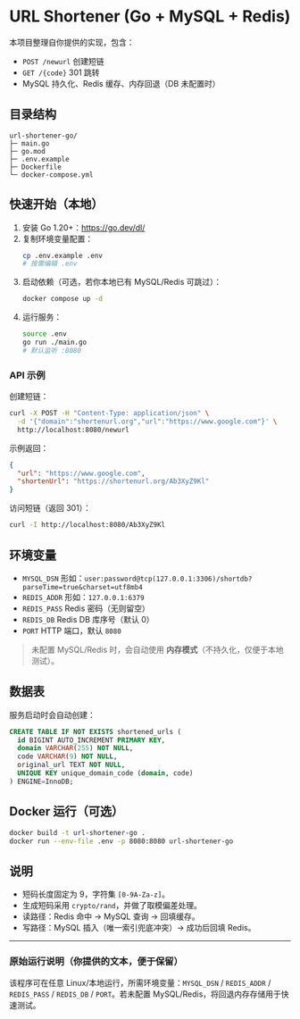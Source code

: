 # URL Shortener (Go + MySQL + Redis)

本项目整理自你提供的实现，包含：
- `POST /newurl` 创建短链
- `GET /{code}` 301 跳转
- MySQL 持久化、Redis 缓存、内存回退（DB 未配置时）

## 目录结构
```
url-shortener-go/
├─ main.go
├─ go.mod
├─ .env.example
├─ Dockerfile
└─ docker-compose.yml
```

## 快速开始（本地）

1. 安装 Go 1.20+：<https://go.dev/dl/>
2. 复制环境变量配置：
   ```bash
   cp .env.example .env
   # 按需编辑 .env
   ```
3. 启动依赖（可选，若你本地已有 MySQL/Redis 可跳过）：
   ```bash
   docker compose up -d
   ```
4. 运行服务：
   ```bash
   source .env
   go run ./main.go
   # 默认监听 :8080
   ```

### API 示例
创建短链：
```bash
curl -X POST -H "Content-Type: application/json" \
  -d '{"domain":"shortenurl.org","url":"https://www.google.com"}' \
  http://localhost:8080/newurl
```
示例返回：
```json
{
  "url": "https://www.google.com",
  "shortenUrl": "https://shortenurl.org/Ab3XyZ9Kl"
}
```

访问短链（返回 301）：
```bash
curl -I http://localhost:8080/Ab3XyZ9Kl
```

## 环境变量
- `MYSQL_DSN` 形如：`user:password@tcp(127.0.0.1:3306)/shortdb?parseTime=true&charset=utf8mb4`
- `REDIS_ADDR` 形如：`127.0.0.1:6379`
- `REDIS_PASS` Redis 密码（无则留空）
- `REDIS_DB` Redis DB 库序号（默认 0）
- `PORT` HTTP 端口，默认 `8080`

> 未配置 MySQL/Redis 时，会自动使用 **内存模式**（不持久化，仅便于本地测试）。

## 数据表
服务启动时会自动创建：
```sql
CREATE TABLE IF NOT EXISTS shortened_urls (
  id BIGINT AUTO_INCREMENT PRIMARY KEY,
  domain VARCHAR(255) NOT NULL,
  code VARCHAR(9) NOT NULL,
  original_url TEXT NOT NULL,
  UNIQUE KEY unique_domain_code (domain, code)
) ENGINE=InnoDB;
```

## Docker 运行（可选）
```bash
docker build -t url-shortener-go .
docker run --env-file .env -p 8080:8080 url-shortener-go
```

## 说明
- 短码长度固定为 9，字符集 `[0-9A-Za-z]`。
- 生成短码采用 `crypto/rand`，并做了取模偏差处理。
- 读路径：Redis 命中 → MySQL 查询 → 回填缓存。
- 写路径：MySQL 插入（唯一索引兜底冲突）→ 成功后回填 Redis。

---

### 原始运行说明（你提供的文本，便于保留）
该程序可在任意 Linux/本地运行，所需环境变量：`MYSQL_DSN` / `REDIS_ADDR` / `REDIS_PASS` / `REDIS_DB` / `PORT`。若未配置 MySQL/Redis，将回退内存存储用于快速测试。
